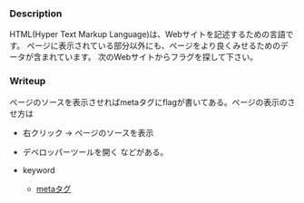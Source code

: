 ### Description
HTML(Hyper Text Markup Language)は、Webサイトを記述するための言語です。
ページに表示されている部分以外にも、ページをより良くみせるためのデータが含まれています。
次のWebサイトからフラグを探して下さい。

### Writeup
ページのソースを表示させればmetaタグにflagが書いてある。ページの表示のさせ方は
- 右クリック -> ページのソースを表示
- デベロッパーツールを開く
などがある。

- keyword
  - [metaタグ](https://dekiru.net/article/12853/)
